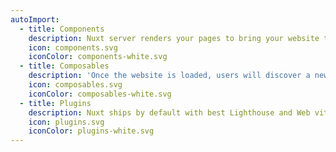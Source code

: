 ```yaml
---
autoImport:
  - title: Components
    description: Nuxt server renders your pages to bring your website the full visibility it deserves so users will find you website.
    icon: components.svg
    iconColor: components-white.svg
  - title: Composables
    description: 'Once the website is loaded, users will discover a new experience: an application feeling right into their browser.'
    icon: composables.svg
    iconColor: composables-white.svg
  - title: Plugins
    description: Nuxt ships by default with best Lighthouse and Web vitals score so users won’t wait for accessing your website.
    icon: plugins.svg
    iconColor: plugins-white.svg
---
```

